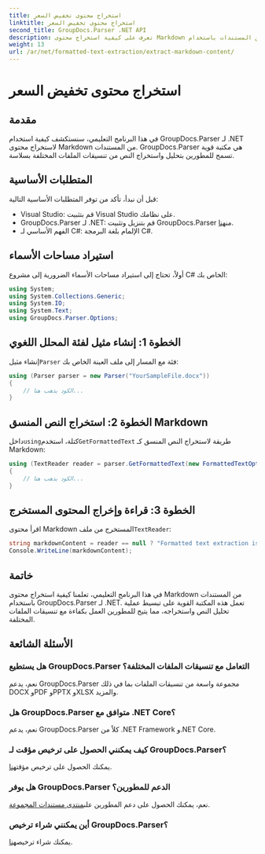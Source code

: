 ```yaml
---
title: استخراج محتوى تخفيض السعر
linktitle: استخراج محتوى تخفيض السعر
second_title: GroupDocs.Parser .NET API
description: تعرف على كيفية استخراج محتوى Markdown من المستندات باستخدام GroupDocs.Parser لـ .NET. يوفر هذا البرنامج التعليمي إرشادات خطوة بخطوة لاستخراج النص بسلاسة.
weight: 13
url: /ar/net/formatted-text-extraction/extract-markdown-content/
---
```


# استخراج محتوى تخفيض السعر

## مقدمة
في هذا البرنامج التعليمي، سنستكشف كيفية استخدام GroupDocs.Parser لـ .NET لاستخراج محتوى Markdown من المستندات. GroupDocs.Parser هي مكتبة قوية تسمح للمطورين بتحليل واستخراج النص من تنسيقات الملفات المختلفة بسلاسة.
## المتطلبات الأساسية
قبل أن نبدأ، تأكد من توفر المتطلبات الأساسية التالية:
- Visual Studio: قم بتثبيت Visual Studio على نظامك.
-  GroupDocs.Parser لـ .NET: قم بتنزيل وتثبيت GroupDocs.Parser من[هنا](https://releases.groupdocs.com/parser/net/).
- الفهم الأساسي لـ C#: الإلمام بلغة البرمجة C#.

## استيراد مساحات الأسماء
أولاً، تحتاج إلى استيراد مساحات الأسماء الضرورية إلى مشروع C# الخاص بك:
```csharp
using System;
using System.Collections.Generic;
using System.IO;
using System.Text;
using GroupDocs.Parser.Options;
```
## الخطوة 1: إنشاء مثيل لفئة المحلل اللغوي
 إنشاء مثيل`Parser` فئة مع المسار إلى ملف العينة الخاص بك:
```csharp
using (Parser parser = new Parser("YourSampleFile.docx"))
{
    // الكود يذهب هنا...
}
```
## الخطوة 2: استخراج النص المنسق Markdown
 داخل`using`كتلة، استخدم`GetFormattedText` طريقة لاستخراج النص المنسق كـ Markdown:
```csharp
using (TextReader reader = parser.GetFormattedText(new FormattedTextOptions(FormattedTextMode.Markdown)))
{
    // الكود يذهب هنا...
}
```
## الخطوة 3: قراءة وإخراج المحتوى المستخرج
 اقرأ محتوى Markdown المستخرج من ملف`TextReader`:
```csharp
string markdownContent = reader == null ? "Formatted text extraction isn't supported" : reader.ReadToEnd();
Console.WriteLine(markdownContent);
```

## خاتمة
في هذا البرنامج التعليمي، تعلمنا كيفية استخراج محتوى Markdown من المستندات باستخدام GroupDocs.Parser لـ .NET. تعمل هذه المكتبة القوية على تبسيط عملية تحليل النص واستخراجه، مما يتيح للمطورين العمل بكفاءة مع تنسيقات الملفات المختلفة.
## الأسئلة الشائعة
### هل يستطيع GroupDocs.Parser التعامل مع تنسيقات الملفات المختلفة؟
نعم، يدعم GroupDocs.Parser مجموعة واسعة من تنسيقات الملفات بما في ذلك DOCX وPDF وPPTX وXLSX والمزيد.
### هل GroupDocs.Parser متوافق مع .NET Core؟
نعم، يدعم GroupDocs.Parser كلاً من .NET Framework و.NET Core.
### كيف يمكنني الحصول على ترخيص مؤقت لـ GroupDocs.Parser؟
 يمكنك الحصول على ترخيص مؤقت[هنا](https://purchase.groupdocs.com/temporary-license/).
### هل يوفر GroupDocs.Parser الدعم للمطورين؟
 نعم، يمكنك الحصول على دعم المطورين على[منتدى مستندات المجموعة](https://forum.groupdocs.com/c/parser/17).
### أين يمكنني شراء ترخيص GroupDocs.Parser؟
 يمكنك شراء ترخيص[هنا](https://purchase.groupdocs.com/buy).